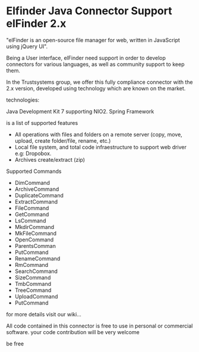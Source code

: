 # Elfinder Java Connector Support elFinder 2.x
"elFinder is an open-source file manager for web, written in JavaScript using jQuery UI".

Being a User interface, elFinder need support in order to develop connectors for various languages,
as well as community support to keep them.

In the Trustsystems group, we offer this fully compliance connector with the 2.x version, developed using technology
which are known on the market.

technologies:

Java Development Kit 7 supporting NIO2.
Spring Framework

is a list of supported features

* All operations with files and folders on a remote server (copy, move, upload, create folder/file, rename, etc.)
* Local file system, and total code infraestructure to support web driver e.g: Dropobox.
* Archives create/extract (zip)

Supported Commands
* DimCommand
* ArchiveCommand
* DuplicateCommand
* ExtractCommand
* FileCommand
* GetCommand
* LsCommand
* MkdirCommand
* MkFileCommand
* OpenCommand
* ParentsComman
* PutCommand
* RenameCommand
* RmCommand
* SearchCommand
* SizeCommand
* TmbCommand
* TreeCommand
* UploadCommand
* PutCommand

for more details visit our wiki...

All code contained in this connector is free to use in personal or commercial software.
your code contribution will be very welcome

be free
